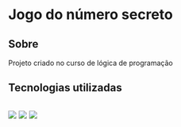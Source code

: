 <h1>Jogo do número secreto</h1>

<h2>Sobre</h2>
<p>Projeto criado no curso de lógica de programação</p>

<h2>Tecnologias utilizadas<h2>
<div>
  <img src="https://img.shields.io/badge/HTML-239120?style=for-the-badge&logo=html5&logoColor=white">
  <img src="https://img.shields.io/badge/CSS-239120?&style=for-the-badge&logo=css3&logoColor=white">
  <img src="https://img.shields.io/badge/JavaScript-F7DF1E?style=for-the-badge&logo=javascript&logoColor=black">
</div>

